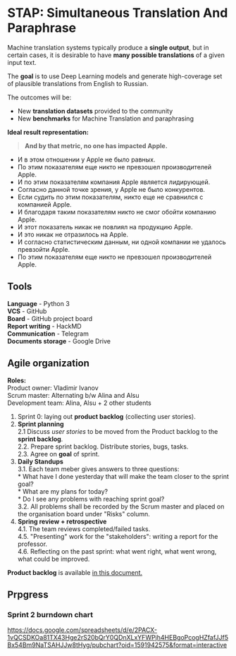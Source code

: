# STAP: Simultaneous Translation And Paraphrase

Machine translation systems typically produce a **single output**, but in certain cases, it is desirable to have **many possible translations** of a given input text.

The **goal** is to use Deep Learning models and generate high-coverage set of plausible translations from English to Russian. 

The outcomes will be:

-   New **translation datasets** provided to the community
-   New **benchmarks** for Machine Translation and paraphrasing

**Ideal result representation:**
> **And  by  that  metric, no  one  has  impacted  Apple.**

* И  в  этом  отношении  у  Apple  не  было  равных. 
* По  этим  показателям  еще  никто  не  превзошел  производителей  Apple. 
* И  по  этим  показателям  компания  Apple  является  лидирующей. 
* Согласно  данной  точке  зрения, у  Apple  не  было  конкурентов. 
* Если  судить  по  этим  показателям, никто  еще  не  сравнился  с  компанией  Apple. 
* И  благодаря  таким  показателям  никто  не  смог  обойти  компанию  Apple.
* И  этот  показатель  никак  не  повлиял  на  продукцию  Apple. 
* И  это  никак  не  отразилось  на  Apple. 
* И  согласно  статистическим  данным, ни  одной  компании  не  удалось  превзойти  Apple. 
* По  этим  показателям  еще  никто  не  превзошел  производителей  Apple.

## Tools
**Language** - Python 3\
**VCS** - GitHub\
**Board** - GitHub project board\
**Report writing** - HackMD\
**Communication** - Telegram\
**Documents storage** - Google Drive

## Agile organization
**Roles:** \
Product owner: Vladimir Ivanov \
Scrum master: Alternating b/w Alina and Alsu \
Development team: Alina, Alsu + 2 other students 
1. Sprint 0: laying out **product backlog** (collecting user stories).
2. **Sprint planning**\
	2.1 Discuss *user stories* to be moved from the Product backlog to the **sprint backlog**.\
	2.2. Prepare sprint backlog. Distribute stories, bugs, tasks.\
	2.3. Agree on **goal** of sprint.
3. **Daily Standups**\
	3.1. Each team meber gives answers to three questions:\
		* What have I done yesterday that will make the team closer to the sprint goal?\
		* What are my plans for today?\
		* Do I see any problems with reaching sprint goal?\
	3.2. All problems shall be recorded by the Scrum master and placed on the organisation board under "Risks" column.
4. **Spring review + retrospective**\
	4.1. The team reviews completed/failed tasks.\
	4.5. "Presenting" work for the "stakeholders": writing a report for the professor.\
	4.6. Reflecting on the past sprint: what went right, what went wrong, what could be improved.

**Product backlog** is available [in this document.](https://docs.google.com/document/d/1oadHdlKemfdsWWG--NHEUlqlxM8VoyWGKKxPRNUK_io/edit?usp=sharing)

## Prpgress

### Sprint 2 burndown chart
https://docs.google.com/spreadsheets/d/e/2PACX-1vQCSDKOa81TX43Hge2rS20bQrY0QDnXLxYFWPjh4HEBgoPcogHZfafJJf5Bx54Bm9NaTSAHJJw8tHyg/pubchart?oid=1591942575&format=interactive
